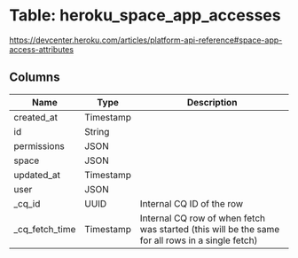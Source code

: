 
# Table: heroku_space_app_accesses
https://devcenter.heroku.com/articles/platform-api-reference#space-app-access-attributes
## Columns
| Name        | Type           | Description  |
| ------------- | ------------- | -----  |
|created_at|Timestamp||
|id|String||
|permissions|JSON||
|space|JSON||
|updated_at|Timestamp||
|user|JSON||
|_cq_id|UUID|Internal CQ ID of the row|
|_cq_fetch_time|Timestamp|Internal CQ row of when fetch was started (this will be the same for all rows in a single fetch)|
